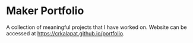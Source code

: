 # Maker Portfolio
A collection of meaningful projects that I have worked on. Website can be accessed at https://crkalapat.github.io/portfolio.

